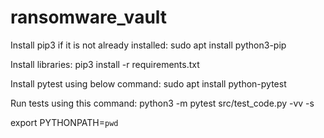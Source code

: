 # ransomware_vault



Install pip3 if it is not already installed:
sudo apt install python3-pip


Install libraries:
pip3 install -r requirements.txt

Install pytest using below command:
sudo apt install python-pytest


Run tests using this command:
python3 -m pytest src/test_code.py -vv -s


export PYTHONPATH=`pwd`